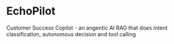 # EchoPilot
Customer Success Copilot - an angentic AI RAG that does intent classification, autonomous decision and tool calling 
